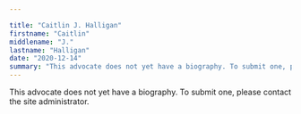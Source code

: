 ```yaml
---

title: "Caitlin J. Halligan"
firstname: "Caitlin"
middlename: "J."
lastname: "Halligan"
date: "2020-12-14"
summary: "This advocate does not yet have a biography. To submit one, please contact the site administrator."
---
```

This advocate does not yet have a biography. To submit one, please contact the site administrator.

